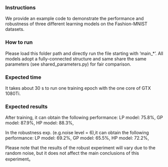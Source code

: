 ### Instructions
We provide an example code to demonstrate the performance and robustness of three different learning models on the Fashion-MNIST datasets.

### How to run
Please load this folder path and directly run the file starting with ‘main_*’.
All models adopt a fully-connected structure and same share the same parameters (see shared_parameters.py) for fair comparison.

### Expected time
It takes about 30 s to run one training epoch with the one core of GTX 1080Ti.

### Expected results
After training, it can obtain the following performance:
LP model: 75.8%,
GP model: 87.9%,
HP model: 88.3%,

In the robustness exp. (e.g.noise level = 6),it can obtain the following performance:
LP model: 69.2%,
GP model: 65.5%,
HP model: 72.2%,

Please note that the results of the robust experiment will vary due to the random noise, but it does not affect the main conclusions of this experiment。
